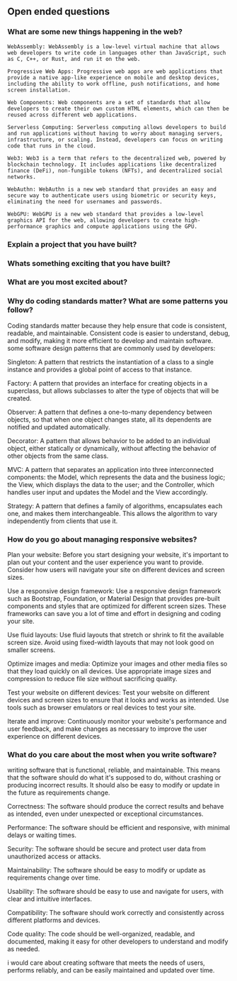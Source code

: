 ## Open ended questions
### What are some new things happening in the web?
```
WebAssembly: WebAssembly is a low-level virtual machine that allows web developers to write code in languages other than JavaScript, such as C, C++, or Rust, and run it on the web.

Progressive Web Apps: Progressive web apps are web applications that provide a native app-like experience on mobile and desktop devices, including the ability to work offline, push notifications, and home screen installation.

Web Components: Web components are a set of standards that allow developers to create their own custom HTML elements, which can then be reused across different web applications.

Serverless Computing: Serverless computing allows developers to build and run applications without having to worry about managing servers, infrastructure, or scaling. Instead, developers can focus on writing code that runs in the cloud.

Web3: Web3 is a term that refers to the decentralized web, powered by blockchain technology. It includes applications like decentralized finance (DeFi), non-fungible tokens (NFTs), and decentralized social networks.

WebAuthn: WebAuthn is a new web standard that provides an easy and secure way to authenticate users using biometric or security keys, eliminating the need for usernames and passwords.

WebGPU: WebGPU is a new web standard that provides a low-level graphics API for the web, allowing developers to create high-performance graphics and compute applications using the GPU.
```

### Explain a project that you have built?

### Whats something exciting that you have built?

### What are you most excited about?



### Why do coding standards matter? What are some patterns you follow?
Coding standards matter because they help ensure that code is consistent, readable, and maintainable. Consistent code is easier to understand, debug, and modify, making it more efficient to develop and maintain software.
some software design patterns that are commonly used by developers:

Singleton: A pattern that restricts the instantiation of a class to a single instance and provides a global point of access to that instance.

Factory: A pattern that provides an interface for creating objects in a superclass, but allows subclasses to alter the type of objects that will be created.

Observer: A pattern that defines a one-to-many dependency between objects, so that when one object changes state, all its dependents are notified and updated automatically.

Decorator: A pattern that allows behavior to be added to an individual object, either statically or dynamically, without affecting the behavior of other objects from the same class.

MVC: A pattern that separates an application into three interconnected components: the Model, which represents the data and the business logic; the View, which displays the data to the user; and the Controller, which handles user input and updates the Model and the View accordingly.

Strategy: A pattern that defines a family of algorithms, encapsulates each one, and makes them interchangeable. This allows the algorithm to vary independently from clients that use it.




### How do you go about managing responsive websites?
Plan your website: Before you start designing your website, it's important to plan out your content and the user experience you want to provide. Consider how users will navigate your site on different devices and screen sizes.

Use a responsive design framework: Use a responsive design framework such as Bootstrap, Foundation, or Material Design that provides pre-built components and styles that are optimized for different screen sizes. These frameworks can save you a lot of time and effort in designing and coding your site.

Use fluid layouts: Use fluid layouts that stretch or shrink to fit the available screen size. Avoid using fixed-width layouts that may not look good on smaller screens.

Optimize images and media: Optimize your images and other media files so that they load quickly on all devices. Use appropriate image sizes and compression to reduce file size without sacrificing quality.

Test your website on different devices: Test your website on different devices and screen sizes to ensure that it looks and works as intended. Use tools such as browser emulators or real devices to test your site.

Iterate and improve: Continuously monitor your website's performance and user feedback, and make changes as necessary to improve the user experience on different devices.

### What do you care about the most when you write software?
writing software that is functional, reliable, and maintainable. This means that the software should do what it's supposed to do, without crashing or producing incorrect results. It should also be easy to modify or update in the future as requirements change.

Correctness: The software should produce the correct results and behave as intended, even under unexpected or exceptional circumstances.

Performance: The software should be efficient and responsive, with minimal delays or waiting times.

Security: The software should be secure and protect user data from unauthorized access or attacks.

Maintainability: The software should be easy to modify or update as requirements change over time.

Usability: The software should be easy to use and navigate for users, with clear and intuitive interfaces.

Compatibility: The software should work correctly and consistently across different platforms and devices.

Code quality: The code should be well-organized, readable, and documented, making it easy for other developers to understand and modify as needed.

i would care about creating software that meets the needs of users, performs reliably, and can be easily maintained and updated over time.